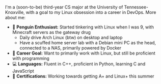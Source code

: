 I'm a (soon-to-be) third-year CS major at the University of Tennessee-Knoxville, with a goal to my Linux obsession into a career in DevOps. More about me:
- 🐧 **Penguin Enthusiast:** Started tinkering with Linux when I was 9, with Minecraft servers as the gateway drug
    - Daily drive Arch Linux (btw) on desktop and laptop
    - Have a scuffed home server lab with a Debian mini PC as the head, connected to a NAS, primarily powered by Docker 
- 💼 **Career Goal:** Want to primarily work with Linux, but still be proficient with programming
- 💻 **Languages:** Fluent in C++, proficient in Python, learning C and JavaScript
- 📃 **Certifications:** Working towards getting A+ and Linux+ this summer
